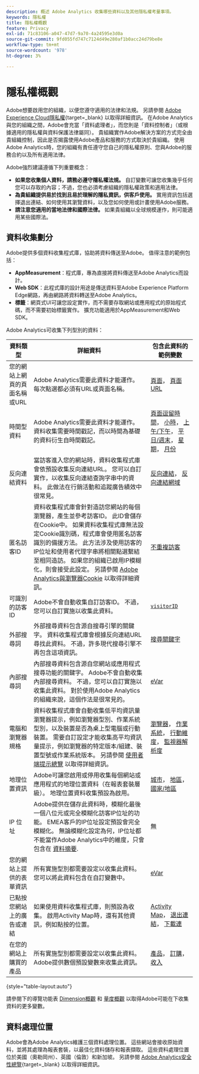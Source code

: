 ```yaml
---
description: 概述 Adobe Analytics 收集哪些資料以及其他隱私權考量事項。
keywords: 隱私權
title: 隱私權概觀
feature: Privacy
exl-id: 71c83106-a047-47d7-9a70-4a24595e3d0a
source-git-commit: 9fd055fd747c7124d49e280af1b0acc24d79be8e
workflow-type: tm+mt
source-wordcount: '978'
ht-degree: 3%

---
```


# 隱私權概觀

Adobe想要啟用您的組織，以便您遵守適用的法律和法規。 另請參閱 [Adobe Experience Cloud隱私權](https://www.adobe.com/tw/privacy/experience-cloud.html){target=_blank} 以取得詳細資訊。 在Adobe Analytics與您的組織之間，Adobe會充當「資料處理者」，而您則是「資料控制者」（或根據適用的隱私權與資料保護法律屬同）。 貴組織實作Adobe解決方案的方式完全由貴組織控制，因此是否揭露使用Adobe產品和服務的方式取決於貴組織。 使用Adobe Analytics時，您的組織有責任遵守您自己的隱私權原則、您與Adobe的服務合約以及所有適用法律。

Adobe強烈建議遵循下列重要概念：

* **如果您收集個人資料，請務必遵守隱私權法規。** 自訂變數可讓您收集幾乎任何您可以存取的內容；不過，您也必須考慮組織的隱私權政策和適用法律。
* **為貴組織提供易於找到且易於理解的隱私資訊，供客戶使用。** 實用資訊包括選擇退出連結、如何使用其瀏覽資料，以及您如何使用或計畫使用Adobe服務。
* **請注意您適用的當地法律和國際法律。** 如果貴組織以全球規模運作，則可能適用某些國際法。

## 資料收集劃分

Adobe提供多個資料收集程式庫，協助將資料傳送至Adobe。 值得注意的範例包括：

* **AppMeasurement**：程式庫，專為直接將資料傳送至Adobe Analytics而設計。
* **Web SDK**：此程式庫的設計用途是傳送資料至Adobe Experience Platform Edge網路，再由網路將資料轉送至Adobe Analytics。
* **標籤**：網頁式UI可讓您設定實作，而不需要存取網站或應用程式的原始程式碼，而不需要初始標籤實作。 擴充功能適用於AppMeasurement和Web SDK。

Adobe Analytics可收集下列型別的資料：

| 資料類型 | 詳細資料 | 包含此資料的範例變數 |
| --- | --- | --- |
| 您的網站上網頁的頁面名稱或URL | Adobe Analytics需要此資料才能運作。 每次點選都必須有URL或頁面名稱。 | [頁面](../components/dimensions/page.md)， [頁面URL](../components/dimensions/page-url.md) |
| 時間型資料 | Adobe Analytics需要此資料才能運作。 資料收集需要時間戳記，而以時間為基礎的資料衍生自時間戳記。 | [頁面逗留時間](../components/dimensions/time-spent-on-page.md)， [小時](../components/dimensions/hour-of-day.md)， [上午/下午](../components/dimensions/am-pm.md)， [平日/週末](../components/dimensions/weekday-weekend.md)， [星期](../components/dimensions/day-of-week.md)， [月份](../components/dimensions/month-of-year.md) |
| 反向連結資料 | 當訪客進入您的網站時，資料收集程式庫會依預設收集反向連結URL。 您可以自訂實作，以收集反向連結查詢字串中的資料。 此做法在行銷活動和追蹤廣告績效中很常見。 | [反向連結](../components/dimensions/referrer.md)， [反向連結網域](../components/dimensions/referring-domain.md) |
| 匿名訪客ID | 資料收集程式庫會針對造訪您網站的每個瀏覽器，產生並參考訪客ID。 此ID會儲存在Cookie中。 如果資料收集程式庫無法設定Cookie識別碼，程式庫會使用匿名訪客識別的備援方法。 此方法涉及使用訪客的IP位址和使用者代理字串將相關點選繫結至相同造訪。 如果您的組織已啟用IP模糊化，則會接受此設定。 另請參閱 [Adobe Analytics與瀏覽器Cookie](cookies/cookies.md) 以取得詳細資訊。 | [不重複訪客](../components/metrics/unique-visitors.md) |
| 可識別的訪客ID | Adobe不會自動收集自訂訪客ID。 不過，您可以自訂實施以收集此資料。 | [`visitorID`](../implement/vars/config-vars/visitorid.md) |
| 外部搜尋詞 | 外部搜尋資料包含源自搜尋引擎的關鍵字。 資料收集程式庫會根據反向連結URL尋找此資料。 不過，許多現代搜尋引擎不再包含這項資訊。 | [搜尋關鍵字](../components/dimensions/search-keyword.md) |
| 內部搜尋詞 | 內部搜尋資料包含源自您網站或應用程式搜尋功能的關鍵字。 Adobe不會自動收集內部搜尋資料。 不過，您可以自訂實施以收集此資料。 對於使用Adobe Analytics的組織來說，這個作法是很常見的。 | [eVar](../components/dimensions/evar.md) |
| 電腦和瀏覽器規格 | 資料收集程式庫會自動收集低平均資訊量瀏覽器提示，例如瀏覽器型別、作業系統型別，以及裝置是否為桌上型電腦或行動裝置。 需要自訂設定才能收集高平均資訊量提示，例如瀏覽器的特定版本/組建、裝置型號或作業系統版本。 另請參閱 [使用者端提示總覽](client-hints.md) 以取得詳細資訊。 | [瀏覽器](../components/dimensions/browser.md)， [作業系統](../components/dimensions/operating-systems.md)， [行動維度](../components/dimensions/mobile-dimensions.md)， [監視器解析度](../components/dimensions/monitor-resolution.md) |
| 地理位置資訊 | Adobe可讓您啟用或停用收集每個網站或應用程式的地理位置資料（在報表套裝層級）。 地理位置資料收集預設為啟用。 | [城市](../components/dimensions/cities.md)， [地區](../components/dimensions/regions.md)， [國家/地區](../components/dimensions/countries.md) |
| IP 位址 | Adobe提供在儲存此資料時，模糊化最後一個八位元或完全模糊化訪客IP位址的功能。 EMEA客戶的IP位址設定預設會完全模糊化。 無論模糊化設定為何，IP位址都不能當作Adobe Analytics中的維度，只會包含在 [資料摘要](../export/analytics-data-feed/data-feed-overview.md). | 無 |
| 您的網站上提供的表單資訊 | 所有實施型別都需要設定以收集此資料。 您可以將此資料包含在自訂變數中。 | [eVar](../components/dimensions/evar.md) |
| 已點按您網站上的廣告或連結 | 如果使用資料收集程式庫，則預設為收集。 啟用Activity Map時，還有其他資訊，例如點按的位置。 | [Activity Map](../analyze/activity-map/activity-map.md)， [退出連結](../components/dimensions/exit-link.md)， [下載連](../components/dimensions/download-link.md) |
| 在您的網站上購買的產品 | 所有實施型別都需要設定以收集此資料。 Adobe提供數個預設變數來收集此資訊。 | [產品](../components/dimensions/product.md)， [訂購](../components/metrics/orders.md)， [收入](../components/metrics/revenue.md) |

{style="table-layout:auto"}

請參閱下的導覽功能表 [Dimension概觀](../components/dimensions/overview.md) 和 [量度概觀](../components/metrics/overview.md) 以取得Adobe可能在下收集資料的更多變數。

## 資料處理位置

Adobe會為Adobe Analytics維護三個資料處理位置。 這些網站會接收原始資料，並將其處理為報表套裝，以最佳化資料儲存和報表擷取。 這些資料處理位置位於美國（奧勒岡州）、英國（倫敦）和新加坡。 另請參閱 [Adobe Analytics安全性總覽](https://www.adobe.com/content/dam/cc/en/trust-center/ungated/whitepapers/experience-cloud/adb-analytics-security-wp.pdf){target=_blank} 以取得詳細資訊。
